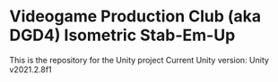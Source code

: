 # Videogame Production Club (aka DGD4) Isometric Stab-Em-Up
This is the repository for the Unity project
Current Unity version: Unity v2021.2.8f1
